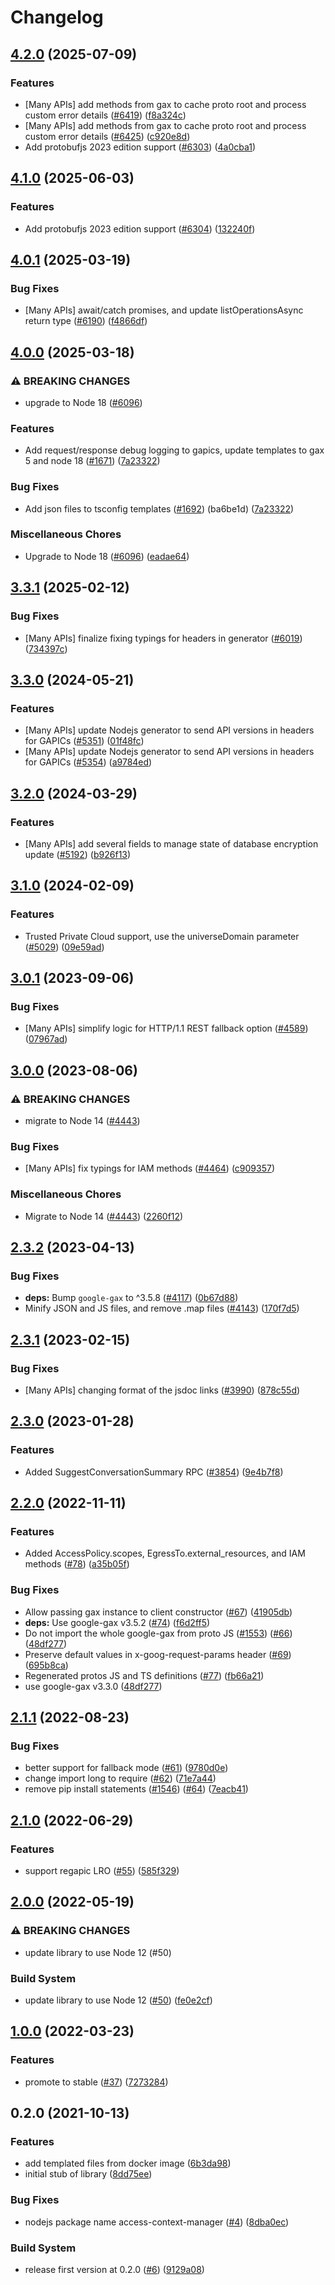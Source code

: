 # Changelog

## [4.2.0](https://github.com/googleapis/google-cloud-node/compare/access-context-manager-v4.1.0...access-context-manager-v4.2.0) (2025-07-09)


### Features

* [Many APIs] add methods from gax to cache proto root and process custom error details ([#6419](https://github.com/googleapis/google-cloud-node/issues/6419)) ([f8a324c](https://github.com/googleapis/google-cloud-node/commit/f8a324ca5c3bc0f730e4ed67d9407c44f2414936))
* [Many APIs] add methods from gax to cache proto root and process custom error details ([#6425](https://github.com/googleapis/google-cloud-node/issues/6425)) ([c920e8d](https://github.com/googleapis/google-cloud-node/commit/c920e8d0d43be81fc171bc5f7d59800b66b830b8))
* Add protobufjs 2023 edition support ([#6303](https://github.com/googleapis/google-cloud-node/issues/6303)) ([4a0cba1](https://github.com/googleapis/google-cloud-node/commit/4a0cba1e41a9aeb9c15ad31487ef013c8277cfef))

## [4.1.0](https://github.com/googleapis/google-cloud-node/compare/access-context-manager-v4.0.1...access-context-manager-v4.1.0) (2025-06-03)


### Features

* Add protobufjs 2023 edition support ([#6304](https://github.com/googleapis/google-cloud-node/issues/6304)) ([132240f](https://github.com/googleapis/google-cloud-node/commit/132240fbf6cb29b309b76c1d60f0611720590847))

## [4.0.1](https://github.com/googleapis/google-cloud-node/compare/access-context-manager-v4.0.0...access-context-manager-v4.0.1) (2025-03-19)


### Bug Fixes

* [Many APIs] await/catch promises, and update listOperationsAsync return type ([#6190](https://github.com/googleapis/google-cloud-node/issues/6190)) ([f4866df](https://github.com/googleapis/google-cloud-node/commit/f4866dfa6ab481163150f54928a9857d2dfef948))

## [4.0.0](https://github.com/googleapis/google-cloud-node/compare/access-context-manager-v3.3.1...access-context-manager-v4.0.0) (2025-03-18)


### ⚠ BREAKING CHANGES

* upgrade to Node 18 ([#6096](https://github.com/googleapis/google-cloud-node/issues/6096))

### Features

* Add request/response debug logging to gapics, update templates to gax 5 and node 18 ([#1671](https://github.com/googleapis/google-cloud-node/issues/1671)) ([7a23322](https://github.com/googleapis/google-cloud-node/commit/7a23322530b610eec2fe4c18fe1854048f31c811))


### Bug Fixes

* Add json files to tsconfig templates ([#1692](https://github.com/googleapis/google-cloud-node/issues/1692)) (ba6be1d) ([7a23322](https://github.com/googleapis/google-cloud-node/commit/7a23322530b610eec2fe4c18fe1854048f31c811))


### Miscellaneous Chores

* Upgrade to Node 18 ([#6096](https://github.com/googleapis/google-cloud-node/issues/6096)) ([eadae64](https://github.com/googleapis/google-cloud-node/commit/eadae64d54e07aa2c65097ea52e65008d4e87436))

## [3.3.1](https://github.com/googleapis/google-cloud-node/compare/access-context-manager-v3.3.0...access-context-manager-v3.3.1) (2025-02-12)


### Bug Fixes

* [Many APIs] finalize fixing typings for headers in generator ([#6019](https://github.com/googleapis/google-cloud-node/issues/6019)) ([734397c](https://github.com/googleapis/google-cloud-node/commit/734397c6b98d0aafe8832544da3f483b1eade1b2))

## [3.3.0](https://github.com/googleapis/google-cloud-node/compare/access-context-manager-v3.2.0...access-context-manager-v3.3.0) (2024-05-21)


### Features

* [Many APIs] update Nodejs generator to send API versions in headers for GAPICs ([#5351](https://github.com/googleapis/google-cloud-node/issues/5351)) ([01f48fc](https://github.com/googleapis/google-cloud-node/commit/01f48fce63ec4ddf801d59ee2b8c0db9f6fb8372))
* [Many APIs] update Nodejs generator to send API versions in headers for GAPICs ([#5354](https://github.com/googleapis/google-cloud-node/issues/5354)) ([a9784ed](https://github.com/googleapis/google-cloud-node/commit/a9784ed3db6ee96d171762308bbbcd57390b6866))

## [3.2.0](https://github.com/googleapis/google-cloud-node/compare/access-context-manager-v3.1.0...access-context-manager-v3.2.0) (2024-03-29)


### Features

* [Many APIs] add several fields to manage state of database encryption update ([#5192](https://github.com/googleapis/google-cloud-node/issues/5192)) ([b926f13](https://github.com/googleapis/google-cloud-node/commit/b926f1326ea4df73c411dbeb7e529f8d9ccc3642))

## [3.1.0](https://github.com/googleapis/google-cloud-node/compare/access-context-manager-v3.0.1...access-context-manager-v3.1.0) (2024-02-09)


### Features

* Trusted Private Cloud support, use the universeDomain parameter  ([#5029](https://github.com/googleapis/google-cloud-node/issues/5029)) ([09e59ad](https://github.com/googleapis/google-cloud-node/commit/09e59ad6e34001a33d01894ccd5a0643f1a84883))

## [3.0.1](https://github.com/googleapis/google-cloud-node/compare/access-context-manager-v3.0.0...access-context-manager-v3.0.1) (2023-09-06)


### Bug Fixes

* [Many APIs] simplify logic for HTTP/1.1 REST fallback option ([#4589](https://github.com/googleapis/google-cloud-node/issues/4589)) ([07967ad](https://github.com/googleapis/google-cloud-node/commit/07967add1b5fc28b548cf74721b595ea0ba90d5b))

## [3.0.0](https://github.com/googleapis/google-cloud-node/compare/access-context-manager-v2.3.2...access-context-manager-v3.0.0) (2023-08-06)


### ⚠ BREAKING CHANGES

* migrate to Node 14 ([#4443](https://github.com/googleapis/google-cloud-node/issues/4443))

### Bug Fixes

* [Many APIs] fix typings for IAM methods ([#4464](https://github.com/googleapis/google-cloud-node/issues/4464)) ([c909357](https://github.com/googleapis/google-cloud-node/commit/c90935765ceee0eea6b9ce21a151707df142cf7d))


### Miscellaneous Chores

* Migrate to Node 14 ([#4443](https://github.com/googleapis/google-cloud-node/issues/4443)) ([2260f12](https://github.com/googleapis/google-cloud-node/commit/2260f12543d171bda95345e53475f5f0fdc45770))

## [2.3.2](https://github.com/googleapis/google-cloud-node/compare/access-context-manager-v2.3.1...access-context-manager-v2.3.2) (2023-04-13)


### Bug Fixes

* **deps:** Bump `google-gax` to ^3.5.8 ([#4117](https://github.com/googleapis/google-cloud-node/issues/4117)) ([0b67d88](https://github.com/googleapis/google-cloud-node/commit/0b67d883963643ce1b4f6d2ccd3e8d37adf6e029))
* Minify JSON and JS files, and remove .map files ([#4143](https://github.com/googleapis/google-cloud-node/issues/4143)) ([170f7d5](https://github.com/googleapis/google-cloud-node/commit/170f7d57b8fd344d182a8e758867b8124722eebc))

## [2.3.1](https://github.com/googleapis/google-cloud-node/compare/access-context-manager-v2.3.0...access-context-manager-v2.3.1) (2023-02-15)


### Bug Fixes

* [Many APIs] changing format of the jsdoc links ([#3990](https://github.com/googleapis/google-cloud-node/issues/3990)) ([878c55d](https://github.com/googleapis/google-cloud-node/commit/878c55d62af7e41e8d5050b081e4b79202b1b9cc))

## [2.3.0](https://github.com/googleapis/google-cloud-node/compare/access-context-manager-v2.2.0...access-context-manager-v2.3.0) (2023-01-28)


### Features

* Added SuggestConversationSummary RPC ([#3854](https://github.com/googleapis/google-cloud-node/issues/3854)) ([9e4b7f8](https://github.com/googleapis/google-cloud-node/commit/9e4b7f8d27dbb1ac011267f9b96ce90d2ff7a74b))

## [2.2.0](https://github.com/googleapis/nodejs-access-context-manager/compare/v2.1.1...v2.2.0) (2022-11-11)


### Features

* Added AccessPolicy.scopes, EgressTo.external_resources, and IAM methods ([#78](https://github.com/googleapis/nodejs-access-context-manager/issues/78)) ([a35b05f](https://github.com/googleapis/nodejs-access-context-manager/commit/a35b05ff0a3a67d167ab11c6f90c1aee08290c1e))


### Bug Fixes

* Allow passing gax instance to client constructor ([#67](https://github.com/googleapis/nodejs-access-context-manager/issues/67)) ([41905db](https://github.com/googleapis/nodejs-access-context-manager/commit/41905db97be6c0f3d6f4da125fc84c68a4f322ac))
* **deps:** Use google-gax v3.5.2 ([#74](https://github.com/googleapis/nodejs-access-context-manager/issues/74)) ([f6d2ff5](https://github.com/googleapis/nodejs-access-context-manager/commit/f6d2ff532b5ec98daeb88caa4474947662f109b5))
* Do not import the whole google-gax from proto JS ([#1553](https://github.com/googleapis/nodejs-access-context-manager/issues/1553)) ([#66](https://github.com/googleapis/nodejs-access-context-manager/issues/66)) ([48df277](https://github.com/googleapis/nodejs-access-context-manager/commit/48df27751cc269c9220532b56b71751b463ce33e))
* Preserve default values in x-goog-request-params header ([#69](https://github.com/googleapis/nodejs-access-context-manager/issues/69)) ([695b8ca](https://github.com/googleapis/nodejs-access-context-manager/commit/695b8caf46174de399adf92aa1a9ea6770835d21))
* Regenerated protos JS and TS definitions ([#77](https://github.com/googleapis/nodejs-access-context-manager/issues/77)) ([fb66a21](https://github.com/googleapis/nodejs-access-context-manager/commit/fb66a2100f0c92c54e1c07b0b3398f19f040342d))
* use google-gax v3.3.0 ([48df277](https://github.com/googleapis/nodejs-access-context-manager/commit/48df27751cc269c9220532b56b71751b463ce33e))

## [2.1.1](https://github.com/googleapis/nodejs-access-context-manager/compare/v2.1.0...v2.1.1) (2022-08-23)


### Bug Fixes

* better support for fallback mode ([#61](https://github.com/googleapis/nodejs-access-context-manager/issues/61)) ([9780d0e](https://github.com/googleapis/nodejs-access-context-manager/commit/9780d0e0839b27aed6553304a845d7b603c7eddf))
* change import long to require ([#62](https://github.com/googleapis/nodejs-access-context-manager/issues/62)) ([71e7a44](https://github.com/googleapis/nodejs-access-context-manager/commit/71e7a446fb61ddcd3e4e5ea812e3720e0ba2e703))
* remove pip install statements ([#1546](https://github.com/googleapis/nodejs-access-context-manager/issues/1546)) ([#64](https://github.com/googleapis/nodejs-access-context-manager/issues/64)) ([7eacb41](https://github.com/googleapis/nodejs-access-context-manager/commit/7eacb417850097b5f7d04227691b43458c5563fb))

## [2.1.0](https://github.com/googleapis/nodejs-access-context-manager/compare/v2.0.0...v2.1.0) (2022-06-29)


### Features

* support regapic LRO ([#55](https://github.com/googleapis/nodejs-access-context-manager/issues/55)) ([585f329](https://github.com/googleapis/nodejs-access-context-manager/commit/585f329f40cd1034584f56dc800d0d55e13f39a3))

## [2.0.0](https://github.com/googleapis/nodejs-access-context-manager/compare/v1.0.0...v2.0.0) (2022-05-19)


### ⚠ BREAKING CHANGES

* update library to use Node 12 (#50)

### Build System

* update library to use Node 12 ([#50](https://github.com/googleapis/nodejs-access-context-manager/issues/50)) ([fe0e2cf](https://github.com/googleapis/nodejs-access-context-manager/commit/fe0e2cf6ca60289f68c7126192c852bf10cbd82b))

## [1.0.0](https://github.com/googleapis/nodejs-access-context-manager/compare/v0.2.0...v1.0.0) (2022-03-23)


### Features

* promote to stable ([#37](https://github.com/googleapis/nodejs-access-context-manager/issues/37)) ([7273284](https://github.com/googleapis/nodejs-access-context-manager/commit/72732849e7dfb075e016a0ca8d632fbc49f490cf))

## 0.2.0 (2021-10-13)


### Features

* add templated files from docker image ([6b3da98](https://www.github.com/googleapis/nodejs-access-context-manager/commit/6b3da980098e92b1caf308aaab3bca3c337b51fe))
* initial stub of library ([8dd75ee](https://www.github.com/googleapis/nodejs-access-context-manager/commit/8dd75eeebbfecb73cf040c806432883632e3553c))


### Bug Fixes

* nodejs package name access-context-manager ([#4](https://www.github.com/googleapis/nodejs-access-context-manager/issues/4)) ([8dba0ec](https://www.github.com/googleapis/nodejs-access-context-manager/commit/8dba0ec12577ca8c14992c0fb38c413ead1f4084))


### Build System

* release first version at 0.2.0 ([#6](https://www.github.com/googleapis/nodejs-access-context-manager/issues/6)) ([9129a08](https://www.github.com/googleapis/nodejs-access-context-manager/commit/9129a0887f2080285ea5142d682f6f97eba2b833))
